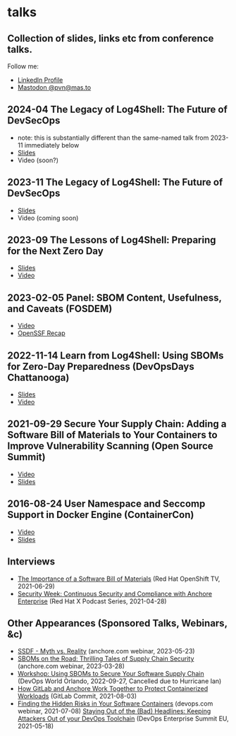 # talks
## Collection of slides, links etc from conference talks.

Follow me:
* [LinkedIn Profile](https://www.linkedin.com/in/novarese/)
* [Mastodon @pvn@mas.to](https://mas.to/@pvn)

## 2024-04 The Legacy of Log4Shell: The Future of DevSecOps 
* note: this is substantially different than the same-named talk from 2023-11 immediately below
* [Slides](https://github.com/pvnovarese/2024-04-legacy-of-log4shell/blob/main/2024-04_Legacy_of_Log4shell.pdf)
* Video (soon?)

## 2023-11 The Legacy of Log4Shell: The Future of DevSecOps
* [Slides](https://github.com/pvnovarese/2023-11-legacy-of-log4shell/blob/main/2023-11_Legacy_of_Log4shell.pdf)
* Video (coming soon)

## 2023-09 The Lessons of Log4Shell: Preparing for the Next Zero Day
* [Slides](https://github.com/pvnovarese/2023-09-lessons-of-log4shell/blob/main/2023-09_Lessons_of_Log4shell.pdf)
* [Video](https://www.youtube.com/watch?t=23689&v=dOVi8s4PIxc&feature=youtu.be)

## 2023-02-05 Panel: SBOM Content, Usefulness, and Caveats (FOSDEM)
* [Video](https://fosdem.org/2023/schedule/event/sbom_panel/)
* [OpenSSF Recap](https://openssf.org/blog/2023/05/24/exploring-the-latest-advances-in-sboms-from-the-devroom/)

## 2022-11-14 Learn from Log4Shell: Using SBOMs for Zero-Day Preparedness (DevOpsDays Chattanooga)
* [Slides](https://github.com/pvnovarese/2022-devopsdays/blob/main/2022-11_Learn_from_Log4shell-DevOpsDays.pdf)
* [Video](https://www.youtube.com/watch?v=PlNtIL_oN0k)

## 2021-09-29 Secure Your Supply Chain: Adding a Software Bill of Materials to Your Containers to Improve Vulnerability Scanning (Open Source Summit)
* [Video](https://www.youtube.com/watch?v=9v3WZmpr7g0)
* [Slides](https://novarese.net/talks/2021-09_OSS_Seattle-Secure_Your_Supply_Chain.pdf)

## 2016-08-24 User Namespace and Seccomp Support in Docker Engine (ContainerCon)
* [Video](https://www.youtube.com/watch?v=DdkR_X1blG8)
* [Slides](https://github.com/pvnovarese/2016-10-ContainerCon-Berlin/blob/master/2016-10_Berlin_pvn_UserNamespaces_ContainerCon.pdf)

## Interviews
* [The Importance of a Software Bill of Materials](https://www.youtube.com/watch?v=O6PXJd7xSOo) (Red Hat OpenShift TV, 2021-06-29)
* [Security Week: Continuous Security and Compliance with Anchore Enterprise](https://player.fm/series/red-hat-x-podcast-series/security-week-continuous-security-and-compliance-with-anchore-enterprise) (Red Hat X Podcast Series, 2021-04-28)

## Other Appearances (Sponsored Talks, Webinars, &c)
* [SSDF - Myth vs. Reality](https://vimeo.com/829583812) (anchore.com webinar, 2023-05-23)
* [SBOMs on the Road: Thrilling Tales of Supply Chain Security](https://vimeo.com/813694222) (anchore.com webinar, 2023-03-28)
* [Workshop: Using SBOMs to Secure Your Software Supply Chain](https://github.com/pvnovarese/2022-devopsworld) (DevOps World Orlando, 2022-09-27, Cancelled due to Hurricane Ian)
* [How GitLab and Anchore Work Together to Protect Containerized Workloads](https://www.youtube.com/watch?v=_-vg8mzhW2k) (GitLab Commit, 2021-08-03)
* [Finding the Hidden Risks in Your Software Containers](https://webinars.devops.com/finding-the-hidden-risks-in-your-software-containers) (devops.com webinar, 2021-07-08)
[Staying Out of the (Bad) Headlines: Keeping Attackers Out of your DevOps Toolchain](https://videos.itrevolution.com/watch/549298703/) (DevOps Enterprise Summit EU, 2021-05-18)
